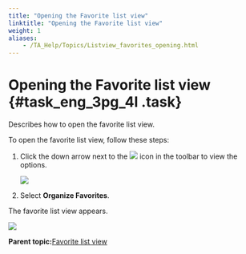```yaml
--- 
title: "Opening the Favorite list view"
linktitle: "Opening the Favorite list view"
weight: 1
aliases: 
    - /TA_Help/Topics/Listview_favorites_opening.html
---
```

# Opening the Favorite list view {#task_eng_3pg_4l .task}

Describes how to open the favorite list view.

To open the favorite list view, follow these steps:

1.  Click the down arrow next to the ![](../Images/favorite.gif) icon in the toolbar to view the options.

    ![](../Images/favorite_add_items.png)

2.  Select **Organize Favorites**.


The favorite list view appears.

![](../Images/Listview_favorite.png)

**Parent topic:**[Favorite list view](../../TA_Help/Topics/Listview_favorites.html)

